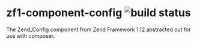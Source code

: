 zf1-component-config ![build status](https://api.travis-ci.org/joegreen88/zf1-component-config.png)
====================

The Zend_Config component from Zend Framework 1.12 abstracted out for use with composer.
